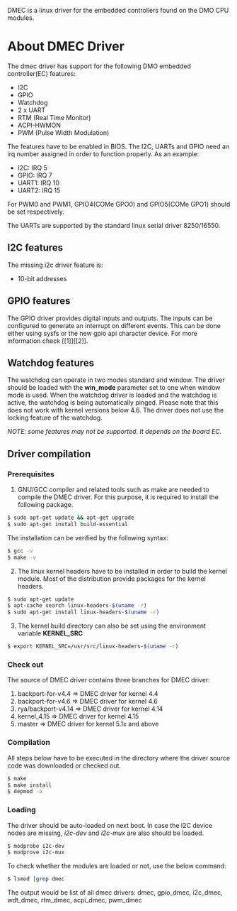 DMEC is a linux driver for the embedded controllers found on the DMO CPU
modules.

# About DMEC Driver

The dmec driver has support for the following DMO embedded controller(EC)
features:

- I2C
- GPIO
- Watchdog
- 2 x UART
- RTM (Real Time Monitor)
- ACPI-HWMON
- PWM (Pulse Width Modulation)

The features have to be enabled in BIOS. The I2C, UARTs and GPIO need an irq
number assigned in order to function properly. As an example: 

- I2C: IRQ 5
- GPIO: IRQ 7
- UART1: IRQ 10
- UART2: IRQ 15

For PWM0 and PWM1, GPIO4(COMe GPO0) and GPIO5(COMe GPO1) should be set 
respectively.

The UARTs are supported by the standard linux serial driver 8250/16550.

## I2C features
The missing i2c driver feature is:

- 10-bit addresses

## GPIO features

The GPIO driver provides digital inputs and outputs. The inputs can be
configured to generate an interrupt on different events. This can be
done either using sysfs or the new gpio api character device. For more
information check [[1]][[2]].

## Watchdog features

The watchdog can operate in two modes standard and window. The driver should be
loaded with the **win_mode** parameter set to one when window mode is used.
When the watchdog driver is loaded and the watchdog is active, the watchdog is
being automatically pinged. Please note that this does not work with kernel
versions below 4.6. The driver does not use the locking feature of the watchdog.

*NOTE: some features may not be supported. It depends on the board EC.*

## Driver compilation

### Prerequisites

1. GNU/GCC compiler and related tools such as make are needed to compile the DMEC 
driver. For this purpose, it is required to install the following package.

~~~bash
$ sudo apt-get update && apt-get upgrade
$ sudo apt-get install build-essential
~~~
The installation can be verified by the following syntax:

~~~bash
$ gcc -v
$ make -v
~~~

2. The linux kernel headers have to be installed in order to build the kernel
module. Most of the distribution provide packages for the kernel headers.

~~~bash
$ sudo apt-get update
$ apt-cache search linux-headers-$(uname -r)
$ sudo apt-get install linux-headers-$(uname -r)
~~~

3. The kernel build directory can also be set using the environment
variable **KERNEL_SRC**

~~~bash
$ export KERNEL_SRC=/usr/src/linux-headers-$(uname -r)
~~~
### Check out

The source of DMEC driver contains three branches for DMEC driver:

1. backport-for-v4.4  =>  DMEC driver for kernel 4.4
2. backport-for-v4.6  =>  DMEC driver for kernel 4.6
3. rya/backport-v4.14 =>  DMEC driver for kernel 4.14
4. kernel_4.15        =>  DMEC driver for kernel 4.15
5. master	            =>  DMEC driver for kernel 5.1x and above

### Compilation

All steps below have to be executed in the directory where the driver source
code was downloaded or checked out.

~~~bash
$ make
$ make install
$ depmod -a
~~~

### Loading

The driver should be auto-loaded on next boot. In case the I2C device nodes are 
missing, *i2c-dev* and *i2c-mux* are also should be loaded.

~~~bash
$ modprobe i2c-dev
$ modprove i2c-mux
~~~
To check whether the modules are loaded or not, use the below command:

~~~bash
$ lsmod |grep dmec
~~~

The output would be list of all dmec drivers: dmec, gpio_dmec, i2c_dmec, wdt_dmec, 
rtm_dmec, acpi_dmec, pwm_dmec
